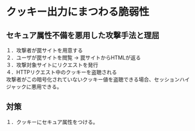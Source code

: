 # クッキー出力にまつわる脆弱性

 ## セキュア属性不備を悪用した攻撃手法と理屈  
１．攻撃者が罠サイトを用意する  
２．ユーザが罠サイトを閲覧 → 罠サイトからHTMLが返る  
３．攻撃対象サイトにリクエストを発行  
４．HTTPリクエスト中のクッキーを盗聴される  
攻撃者がこの暗号化されていないクッキー値を盗聴できる場合、セッションハイジャックに悪用できる。
 ## 対策  
１．クッキーにセキュア属性をつける。
